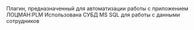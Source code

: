 Плагин, предназначенный для автоматизации работы с приложением ЛОЦМАН:PLM
Использована СУБД MS SQL для работы с данными сотрудников
